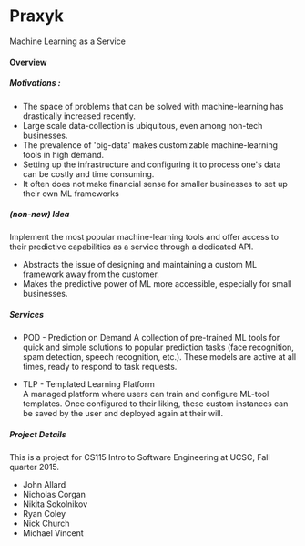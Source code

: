 Praxyk
===========

Machine Learning as a Service

#### Overview

##### Motivations :
 * The space of problems that can be solved with machine-learning has drastically increased recently.
 * Large scale data-collection is ubiquitous, even among non-tech businesses.
 * The prevalence of 'big-data' makes customizable machine-learning tools in high demand.
 * Setting up the infrastructure and configuring it to process one's data can be costly and time consuming.
 * It often does not make financial sense for smaller businesses to set up their own ML frameworks

##### (non-new) Idea
Implement the most popular machine-learning tools and offer access to their predictive capabilities as a service through a dedicated API.

 * Abstracts the issue of designing and maintaining a custom ML framework away from the customer.
 * Makes the predictive power of ML more accessible, especially for small businesses.

##### Services

 * POD - Prediction on Demand
A collection of pre-trained ML tools for quick and simple solutions to popular prediction tasks  (face recognition, spam detection, speech recognition, etc.). These models are active at all times, ready to respond to task requests.


 * TLP - Templated Learning Platform                                                                               
A managed platform where users can train and configure ML-tool templates. Once configured to their liking, these custom instances can be saved by the user and deployed again at their will.


##### Project Details
This is a project for CS115 Intro to Software Engineering at UCSC, Fall quarter 2015. 

 * John Allard
 * Nicholas Corgan
 * Nikita Sokolnikov
 * Ryan Coley
 * Nick Church
 * Michael Vincent

